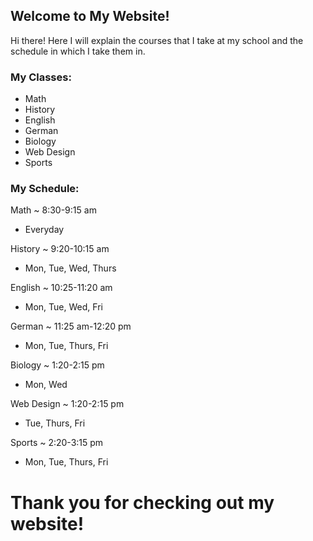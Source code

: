 ## Welcome to My Website!

Hi there!  Here I will explain the courses that I take at my school and the schedule in which I take them in.

### My Classes:

- Math
- History
- English
- German
- Biology
- Web Design
- Sports

### My Schedule:
Math ~ 8:30-9:15 am
- Everyday

History ~ 9:20-10:15 am
- Mon, Tue, Wed, Thurs

English ~ 10:25-11:20 am
- Mon, Tue, Wed, Fri

German ~ 11:25 am-12:20 pm
- Mon, Tue, Thurs, Fri

Biology ~ 1:20-2:15 pm
- Mon, Wed

Web Design ~ 1:20-2:15 pm
- Tue, Thurs, Fri

Sports ~ 2:20-3:15 pm
- Mon, Tue, Thurs, Fri

# Thank you for checking out my website!
